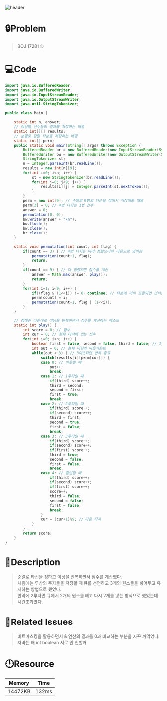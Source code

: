 
![header](https://capsule-render.vercel.app/api?type=waving&height=200&color=0:B2E6FF,100:FFB2D6&text=BOJ%2017281&fontColor=FFFFFF&fontAlign=80&fontAlignY=35&fontSize=50)

# **🔒Problem**

> BOJ 17281 ⚾
> 

# 💻**Code**

```java
import java.io.BufferedReader;
import java.io.BufferedWriter;
import java.io.InputStreamReader;
import java.io.OutputStreamWriter;
import java.util.StringTokenizer;

public class Main {

	static int n, answer;
	// 이닝별 선수들의 결과를 저장하는 배열
	static int[][] results;
	// 순열로 정할 타순을 저장하는 배열
	static int[] perm;
	public static void main(String[] args) throws Exception {
		BufferedReader br = new BufferedReader(new InputStreamReader(System.in));
		BufferedWriter bw = new BufferedWriter(new OutputStreamWriter(System.out));
		StringTokenizer st;
		n = Integer.parseInt(br.readLine());
		results = new int[n][9];
		for(int i=0; i<n; i++) {
			st = new StringTokenizer(br.readLine());
			for(int j=0; j<9; j++) {
				results[i][j] = Integer.parseInt(st.nextToken());
			}
		}
		perm = new int[9]; // 순열로 9명의 타순을 정해서 저장해줄 배열
		perm[3] = 0; // 4번 타자는 1번 선수
		answer = 0;
		permutation(0, 0);
		bw.write(answer + "\n");
		bw.flush();
		bw.close();
		br.close();
	}
	
	static void permutation(int count, int flag) {
		if(count == 3) { // 4번 타자는 이미 정했으니까 다음으로 넘어감
			permutation(count+1, flag);
			return;
		}
		if(count == 9) { // 다 정했으면 점수를 계산
			answer = Math.max(answer, play());
			return;
		}
		for(int i=1; i<9; i++) {
			if((flag & (1<<i)) != 0) continue; // 타순에 이미 포함되면 건너뜀
			perm[count] = i;
			permutation(count+1, flag | (1<<i));
		}
	}
	
	// 정해진 타순대로 이닝을 반복하면서 점수를 계산하는 메소드
	static int play() {
		int score = 0; // 점수
		int cur = 0; // 현재 타석에 있는 선수
		for(int i=0; i<n; i++) {
			boolean first = false, second = false, third = false; // 1, 2, 3루에 주자가 있는지 저장하는 변수
			int out = 0; // 현재 이닝의 아웃카운트
			while(out < 3) { // 3아웃되면 반복 종료
				switch(results[i][perm[cur]]) {
				case 0: // 아웃일 때
					out++;
					break;
				case 1: // 1루타일 때
					if(third) score++;
					third = second;
					second = first;
					first = true;
					break;
				case 2: // 2루타일 때
					if(third) score++;
					if(second) score++;
					third = first;
					second = true;
					first = false;
					break;
				case 3: // 3루타일 때
					if(third) score++;
					if(second) score++;
					if(first) score++;
					third = true;
					second = false;
					first = false;
					break;
				case 4: // 홈런일 때
					if(third) score++;
					if(second) score++;
					if(first) score++;
					score++;
					third = false;
					second = false;
					first = false;
					break;
				}
				cur = (cur+1)%9; // 다음 타자
			}
		}
		return score;
	}
}

```

# **🔑Description**

> 순열로 타선을 정하고 이닝을 반복하면서 점수를 계산했다.<br>
> 처음에는 루상의 주자들을 저장할 때 큐를 선언하고 3개의 원소들을 넣어두고 유지하는 방법으로 했었다.<br>
> 만약에 2루타면 큐에서 2개의 원소를 빼고 다시 2개를 넣는 방식으로 했었는데 시간초과였다.


# **📑Related Issues**

> 비트마스킹을 활용하면서 & 연산의 결과를 0과 비교하는 부분을 자꾸 까먹었다.<br>
> 자바는 왜 int boolean 서로 안 친할까

# **🕛Resource**

| Memory | Time |
| --- | --- |
| 14472KB | 132ms |